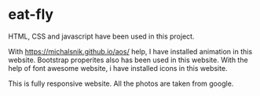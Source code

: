 # eat-fly
HTML, CSS and javascript have been used in this project.

With https://michalsnik.github.io/aos/ help, I have installed animation in this website.
Bootstrap properites also has been used in this website.
With the help of font awesome website, i have installed icons in this website.

This is fully responsive website.
All the photos are taken from google.
